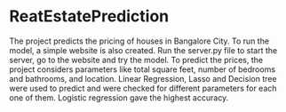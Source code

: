 # ReatEstatePrediction

The project predicts the pricing of houses in Bangalore City. To run the model, a simple website is also created. Run the server.py file to start the server, go to the website and try the model. To predict the prices, the project considers parameters like total square feet, number of bedrooms and bathrooms, and location. Linear Regression, Lasso and Decision tree were used to predict and were checked for different parameters for each one of them. Logistic regression gave the highest accuracy.
